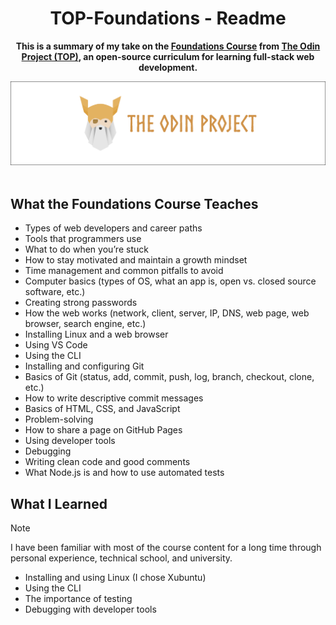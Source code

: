 <h1 align="center">TOP-Foundations - Readme</h1>
<p align="center">
  <strong>
    This is a summary of my take on the <a href="https://www.theodinproject.com/paths/foundations/courses/foundations" target="_blank">Foundations Course</a> from <a href="https://www.theodinproject.com" target="_blank">The Odin Project (TOP)</a>, an open-source curriculum for learning full-stack web development. 
  </strong>
</p>
<div align="center">
  <a href="https://www.theodinproject.com">
    <img src="_for_readme/banner.png">
  </a>
</div>

<br>

<!--
Check out [live version](https://pasek108.github.io/TOP-Foundations/) with my assignments and knowledge check answers.
-->

## What the Foundations Course Teaches  
- Types of web developers and career paths  
- Tools that programmers use  
- What to do when you’re stuck  
- How to stay motivated and maintain a growth mindset  
- Time management and common pitfalls to avoid  
- Computer basics (types of OS, what an app is, open vs. closed source software, etc.)  
- Creating strong passwords  
- How the web works (network, client, server, IP, DNS, web page, web browser, search engine, etc.)  
- Installing Linux and a web browser  
- Using VS Code  
- Using the CLI  
- Installing and configuring Git  
- Basics of Git (status, add, commit, push, log, branch, checkout, clone, etc.)  
- How to write descriptive commit messages  
- Basics of HTML, CSS, and JavaScript  
- Problem-solving  
- How to share a page on GitHub Pages  
- Using developer tools  
- Debugging  
- Writing clean code and good comments  
- What Node.js is and how to use automated tests  

## What I Learned  
> [!NOTE]  
> I have been familiar with most of the course content for a long time through personal experience, technical school, and university.

- Installing and using Linux (I chose Xubuntu)  
- Using the CLI  
- The importance of testing  
- Debugging with developer tools  
